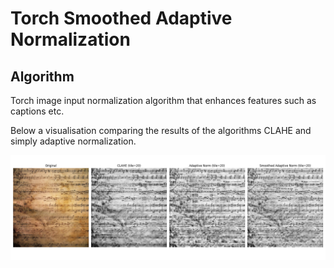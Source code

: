 # Torch Smoothed Adaptive Normalization

## Algorithm

Torch image input normalization algorithm that enhances features such as captions etc.

Below a visualisation comparing the results of the algorithms CLAHE and simply adaptive normalization.

![Benchmark](assets/benchmark.png)
